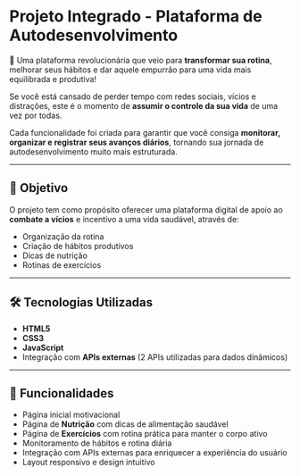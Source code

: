 # Projeto Integrado - Plataforma de Autodesenvolvimento

🚀 Uma plataforma revolucionária que veio para **transformar sua rotina**, melhorar seus hábitos e dar aquele empurrão para uma vida mais equilibrada e produtiva!

Se você está cansado de perder tempo com redes sociais, vícios e distrações, este é o momento de **assumir o controle da sua vida** de uma vez por todas.  

Cada funcionalidade foi criada para garantir que você consiga **monitorar, organizar e registrar seus avanços diários**, tornando sua jornada de autodesenvolvimento muito mais estruturada.  

---

## 🎯 Objetivo
O projeto tem como propósito oferecer uma plataforma digital de apoio ao **combate a vícios** e incentivo a uma vida saudável, através de:
- Organização da rotina
- Criação de hábitos produtivos
- Dicas de nutrição
- Rotinas de exercícios

---

## 🛠 Tecnologias Utilizadas
- **HTML5**
- **CSS3**
- **JavaScript**
- Integração com **APIs externas** (2 APIs utilizadas para dados dinâmicos)

---

## 📌 Funcionalidades
- Página inicial motivacional
- Página de **Nutrição** com dicas de alimentação saudável
- Página de **Exercícios** com rotina prática para manter o corpo ativo
- Monitoramento de hábitos e rotina diária
- Integração com APIs externas para enriquecer a experiência do usuário
- Layout responsivo e design intuitivo
